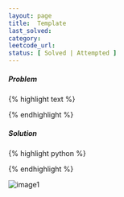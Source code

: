 ```yaml
---
layout: page
title:  Template
last_solved: 
category: 
leetcode_url: 
status: [ Solved | Attempted ]
---
```


##### Problem

{% highlight text %}

{% endhighlight %}

##### Solution

{% highlight python %}

{% endhighlight %}


![image1]()